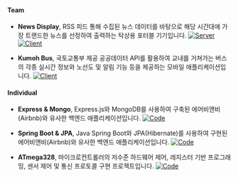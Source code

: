 #### Team

- <strong>News Display</strong>, 
RSS 피드 통해 수집된 뉴스 데이터를 바탕으로 해당 시간대에 가장 트랜드한 뉴스를 선정하여 출력하는 탁상용 포터블 기기입니다. [![Server](https://img.shields.io/badge/Server-181717?logo=github)](https://github.com/DongInSong/NewsDisplay_Server) [![Client](https://img.shields.io/badge/Client-181717?logo=github)](https://github.com/DongInSong/NewsDisplay_Client)

- <strong>Kumoh Bus</strong>, 
국토교통부 제공 공공데이터 API를 활용하여 교내를 거쳐가는 버스의 각종 실시간 정보와 노선도 및 알림 기능 등을 제공하는 모바일 애플리케이션입니다. [![Client](https://img.shields.io/badge/Client-181717?logo=github)](https://github.com/DongInSong/KumohBus)

#### Individual

- <strong>Express & Mongo</strong>, 
Express.js와 MongoDB를 사용하여 구축된 에어비앤비(Airbnb)와 유사한 백엔드 애플리케이션입니다. [![Code](https://img.shields.io/badge/Code-181717?logo=github)](https://github.com/DongInSong/airbnb_mongo)

- <strong>Spring Boot & JPA</strong>, 
Java Spring Boot와 JPA(Hibernate)를 사용하여 구현된 에어비앤비(Airbnb)와 유사한 백엔드 애플리케이션입니다. [![Code](https://img.shields.io/badge/Code-181717?logo=github)](https://github.com/DongInSong/airbnb_jpa)

- <strong>ATmega328</strong>, 
마이크로컨트롤러의 저수준 하드웨어 제어, 레지스터 기반 프로그래밍, 센서 제어 및 통신 프로토콜 구현 프로젝트입니다. [![Code](https://img.shields.io/badge/Code-181717?logo=github)](https://github.com/DongInSong/ATmega328)